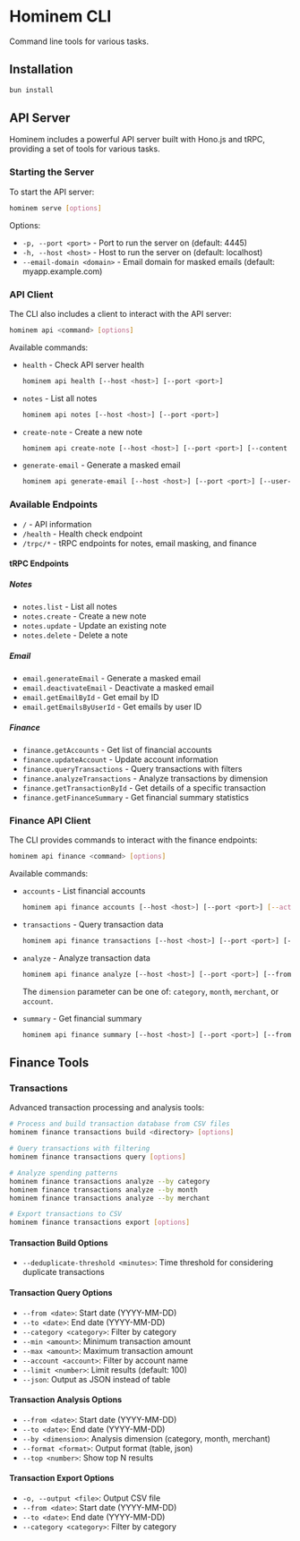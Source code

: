 # Hominem CLI

Command line tools for various tasks.

## Installation

```bash
bun install
```

## API Server

Hominem includes a powerful API server built with Hono.js and tRPC, providing a set of tools for various tasks.

### Starting the Server

To start the API server:

```bash
hominem serve [options]
```

Options:
- `-p, --port <port>` - Port to run the server on (default: 4445)
- `-h, --host <host>` - Host to run the server on (default: localhost)
- `--email-domain <domain>` - Email domain for masked emails (default: myapp.example.com)

### API Client

The CLI also includes a client to interact with the API server:

```bash
hominem api <command> [options]
```

Available commands:

- `health` - Check API server health
  ```bash
  hominem api health [--host <host>] [--port <port>]
  ```

- `notes` - List all notes
  ```bash
  hominem api notes [--host <host>] [--port <port>]
  ```

- `create-note` - Create a new note
  ```bash
  hominem api create-note [--host <host>] [--port <port>] [--content <content>]
  ```

- `generate-email` - Generate a masked email
  ```bash
  hominem api generate-email [--host <host>] [--port <port>] [--user-id <userId>]
  ```

### Available Endpoints

- `/` - API information
- `/health` - Health check endpoint
- `/trpc/*` - tRPC endpoints for notes, email masking, and finance

#### tRPC Endpoints

##### Notes
- `notes.list` - List all notes
- `notes.create` - Create a new note
- `notes.update` - Update an existing note
- `notes.delete` - Delete a note

##### Email
- `email.generateEmail` - Generate a masked email
- `email.deactivateEmail` - Deactivate a masked email
- `email.getEmailById` - Get email by ID
- `email.getEmailsByUserId` - Get emails by user ID

##### Finance
- `finance.getAccounts` - Get list of financial accounts
- `finance.updateAccount` - Update account information
- `finance.queryTransactions` - Query transactions with filters
- `finance.analyzeTransactions` - Analyze transactions by dimension
- `finance.getTransactionById` - Get details of a specific transaction
- `finance.getFinanceSummary` - Get financial summary statistics

### Finance API Client

The CLI provides commands to interact with the finance endpoints:

```bash
hominem api finance <command> [options]
```

Available commands:

- `accounts` - List financial accounts
  ```bash
  hominem api finance accounts [--host <host>] [--port <port>] [--active-only] [--json]
  ```

- `transactions` - Query transaction data
  ```bash
  hominem api finance transactions [--host <host>] [--port <port>] [--from <date>] [--to <date>] [--category <category>] [--search <text>] [--min <amount>] [--max <amount>] [--account <name>] [--limit <n>] [--json]
  ```

- `analyze` - Analyze transaction data
  ```bash
  hominem api finance analyze [--host <host>] [--port <port>] [--from <date>] [--to <date>] [--dimension <dim>] [--top <n>] [--json]
  ```
  
  The `dimension` parameter can be one of: `category`, `month`, `merchant`, or `account`.

- `summary` - Get financial summary
  ```bash
  hominem api finance summary [--host <host>] [--port <port>] [--from <date>] [--to <date>] [--json]
  ```

## Finance Tools

### Transactions

Advanced transaction processing and analysis tools:

```bash
# Process and build transaction database from CSV files
hominem finance transactions build <directory> [options]

# Query transactions with filtering
hominem finance transactions query [options]

# Analyze spending patterns
hominem finance transactions analyze --by category
hominem finance transactions analyze --by month
hominem finance transactions analyze --by merchant

# Export transactions to CSV
hominem finance transactions export [options]
```

#### Transaction Build Options

- `--deduplicate-threshold <minutes>`: Time threshold for considering duplicate transactions

#### Transaction Query Options

- `--from <date>`: Start date (YYYY-MM-DD)
- `--to <date>`: End date (YYYY-MM-DD)
- `--category <category>`: Filter by category
- `--min <amount>`: Minimum transaction amount
- `--max <amount>`: Maximum transaction amount
- `--account <account>`: Filter by account name
- `--limit <number>`: Limit results (default: 100)
- `--json`: Output as JSON instead of table

#### Transaction Analysis Options

- `--from <date>`: Start date (YYYY-MM-DD)
- `--to <date>`: End date (YYYY-MM-DD)
- `--by <dimension>`: Analysis dimension (category, month, merchant)
- `--format <format>`: Output format (table, json)
- `--top <number>`: Show top N results

#### Transaction Export Options

- `-o, --output <file>`: Output CSV file
- `--from <date>`: Start date (YYYY-MM-DD)
- `--to <date>`: End date (YYYY-MM-DD)
- `--category <category>`: Filter by category